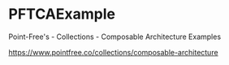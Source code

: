 # PFTCAExample

Point-Free's - Collections - Composable Architecture Examples


https://www.pointfree.co/collections/composable-architecture


